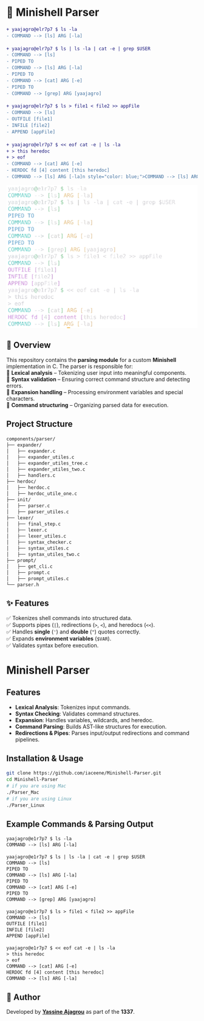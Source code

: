 # 🐚 Minishell Parser

```diff
+ yaajagro@elr7p7 $ ls -la
- COMMAND --> [ls] ARG [-la]

+ yaajagro@elr7p7 $ ls | ls -la | cat -e | grep $USER
- COMMAND --> [ls]
- PIPED TO
- COMMAND --> [ls] ARG [-la]
- PIPED TO
- COMMAND --> [cat] ARG [-e]
- PIPED TO
- COMMAND --> [grep] ARG [yaajagro]

+ yaajagro@elr7p7 $ ls > file1 < file2 >> appFile
- COMMAND --> [ls]
- OUTFILE [file1]
- INFILE [file2]
- APPEND [appFile]

+ yaajagro@elr7p7 $ << eof cat -e | ls -la
+ > this heredoc
+ > eof
- COMMAND --> [cat] ARG [-e]
- HERDOC fd [4] content [this heredoc]
- COMMAND --> [ls] ARG [-la]n style="color: blue;">COMMAND --> [ls] ARG [-la]</span><br>
```
![Alt Text](/img/perv.png)
## 📌 Overview  
This repository contains the **parsing module** for a custom **Minishell** implementation in C. The parser is responsible for:  
🔹 **Lexical analysis** – Tokenizing user input into meaningful components.  
🔹 **Syntax validation** – Ensuring correct command structure and detecting errors.  
🔹 **Expansion handling** – Processing environment variables and special characters.  
🔹 **Command structuring** – Organizing parsed data for execution.  

## Project Structure
```
components/parser/
├── expander/
│   ├── expander.c
│   ├── expander_utiles.c
│   ├── expander_utiles_tree.c
│   ├── expander_utiles_two.c
│   ├── handlers.c
├── herdoc/
│   ├── herdoc.c
│   ├── herdoc_utile_one.c
├── init/
│   ├── parser.c
│   ├── parser_utiles.c
├── lexer/
│   ├── final_step.c
│   ├── lexer.c
│   ├── lexer_utiles.c
│   ├── syntax_checker.c
│   ├── syntax_utiles.c
│   ├── syntax_utiles_two.c
├── prompt/
│   ├── get_cli.c
│   ├── prompt.c
│   ├── prompt_utiles.c
└── parser.h
```

## ✨ Features  
✅ Tokenizes shell commands into structured data.  
✅ Supports pipes (`|`), redirections (`>`, `<`), and heredocs (`<<`).  
✅ Handles **single** (`'`) and **double** (`"`) quotes correctly.  
✅ Expands **environment variables** (`$VAR`).  
✅ Validates syntax before execution.  

# Minishell Parser


## Features
- **Lexical Analysis**: Tokenizes input commands.
- **Syntax Checking**: Validates command structures.
- **Expansion**: Handles variables, wildcards, and heredoc.
- **Command Parsing**: Builds AST-like structures for execution.
- **Redirections & Pipes**: Parses input/output redirections and command pipelines.

## Installation & Usage
```sh
git clone https://github.com/iaceene/Minishell-Parser.git
cd Minishell-Parser
# if you are using Mac
./Parser_Mac
# if you are using Linux
./Parser_Linux
```

## Example Commands & Parsing Output
```
yaajagro@e1r7p7 $ ls -la
COMMAND --> [ls] ARG [-la]

yaajagro@e1r7p7 $ ls | ls -la | cat -e | grep $USER
COMMAND --> [ls] 
PIPED TO
COMMAND --> [ls] ARG [-la]
PIPED TO
COMMAND --> [cat] ARG [-e]
PIPED TO
COMMAND --> [grep] ARG [yaajagro]

yaajagro@e1r7p7 $ ls > file1 < file2 >> appFile
COMMAND --> [ls] 
OUTFILE [file1]
INFILE [file2]
APPEND [appFile]

yaajagro@e1r7p7 $ << eof cat -e | ls -la
> this heredoc
> eof
COMMAND --> [cat] ARG [-e]
HERDOC fd [4] content [this heredoc]
COMMAND --> [ls] ARG [-la]
```

## 👤 Author  
Developed by **[Yassine Ajagrou](https://github.com/iaceene)** as part of the **1337**. 
